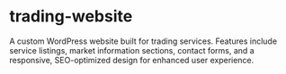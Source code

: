 # trading-website
A custom WordPress website built for trading services. Features include service listings, market information sections, contact forms, and a responsive, SEO-optimized design for enhanced user experience.
